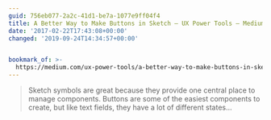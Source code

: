 ```yaml
---
guid: 756eb077-2a2c-41d1-be7a-1077e9ff04f4
title: A Better Way to Make Buttons in Sketch – UX Power Tools – Medium
date: '2017-02-22T17:43:08+00:00'
changed: '2019-09-24T14:34:57+00:00'


bookmark_of: >-
  https://medium.com/ux-power-tools/a-better-way-to-make-buttons-in-sketch-6c23470f27c#.q5atts7kv
---
```



<blockquote>Sketch symbols are great because they provide one central place to manage components. Buttons are some of the easiest components to create, but like text fields, they have a lot of different states…</blockquote>
